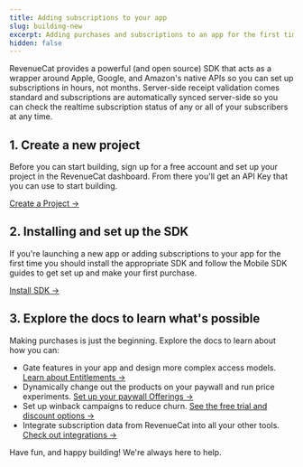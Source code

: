 ```yaml
---
title: Adding subscriptions to your app
slug: building-new
excerpt: Adding purchases and subscriptions to an app for the first time
hidden: false
---
```


RevenueCat provides a powerful (and open source) SDK that acts as a wrapper around Apple, Google, and Amazon's native APIs so you can set up subscriptions in hours, not months. Server-side receipt validation comes standard and subscriptions are automatically synced server-side so you can check the realtime subscription status of any or all of your subscribers at any time.

## 1. Create a new project

Before you can start building, sign up for a free account and set up your project in the RevenueCat dashboard. From there you'll get an API Key that you can use to start building.

<a class="cta" href="/docs/welcome/overview/projects" target="_self">Create a Project →</a>

## 2. Installing and set up the SDK

If you're launching a new app or adding subscriptions to your app for the first time you should install the appropriate SDK and follow the Mobile SDK guides to get set up and make your first purchase.

<a class="cta" href="/docs/getting-started/installation" target="_self">Install SDK →</a>

## 3. Explore the docs to learn what's possible

Making purchases is just the beginning. Explore the docs to learn about how you can:

- Gate features in your app and design more complex access models. [Learn about Entitlements →](/docs/getting-started/entitlements)
- Dynamically change out the products on your paywall and run price experiments. [Set up your paywall Offerings →](/docs/getting-started/displaying-products)
- Set up winback campaigns to reduce churn. [See the free trial and discount options →](/docs/subscription-guidance/subscription-offers)
- Integrate subscription data from RevenueCat into all your other tools. [Check out integrations →](/docs/integrations/integrations)

Have fun, and happy building! We're always here to help.
